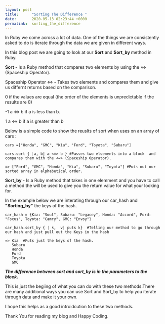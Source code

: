 ```yaml
---
layout: post
title:      "Sorting The Difference "
date:       2020-05-13 02:23:44 +0000
permalink:  sorting_the_difference
---
```


In Ruby we come across a lot of data. One of the things we are consistently asked to do is iterate through the data we are given in different ways. 

In this blog post we are going to look at our **Sort** and **Sort_by** method in Ruby. 

**Sort** - Is a Ruby method that compares two elements by using the <=> (Spaceship Operator). 

Spaceship Operator <=>  - Takes two elements and compares them and give us differnt returns based on the 
comparison. 

0 if the values are equal (the order of the elements is unpredictable if the results are 0)

-1 a <=> b if a is less than b. 

1 a <=> b if a is greater than b 

Below is a simple code to show  the reuslts of sort when uses on an array of cars : 
```
cars =["Honda", "GMC", "Kia", "Ford", "Toyota", "Subaru"]

cars.sort { |a, b| a <=> b } #Passes two elsements into a block  and compares them with the <=> (Spaceship Operator). 

=> ["Ford", "GMC", "Honda", "Kia", "Subaru", "Toyota"] #Puts out our sorted array in alphabetical order. 
```

**Sort_by** - Is a Ruby method that takes in one elemment and you have to call a method the will be used to give you the return value for what your looking for. 

In the example below we are interating through our car_hash and  **"Sorting_by"** the keys of the hash. 

``` #
car_hash = {Kia: "Soul", Subaru: "Legacey", Honda: "Accord", Ford: "Focus", Toyota: "Camry", GMC: "Envoy"}

car_hash.sort_by { | k,  v| puts k}  #Telling our method to go through our hash and just pull out the Keys in the hash
  
=> Kia  #Puts just the keys of the hash. 
   Subaru
   Honda
   Ford
   Toyota
   GMC
```

***The difference between sort and sort_by is in the parameters to the block.***

This is just the begiing of what you can do with these two methods.There are many additional ways you can use Sort and Sort_by to help you iterate through data and make it your own. 

I hope this helps as a good introidcution to these two methods. 

Thank You for reading my blog and Happy Coding. 






